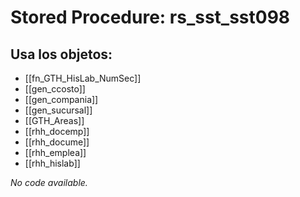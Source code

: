 # Stored Procedure: rs_sst_sst098

## Usa los objetos:
- [[fn_GTH_HisLab_NumSec]]
- [[gen_ccosto]]
- [[gen_compania]]
- [[gen_sucursal]]
- [[GTH_Areas]]
- [[rhh_docemp]]
- [[rhh_docume]]
- [[rhh_emplea]]
- [[rhh_hislab]]

*No code available.*
